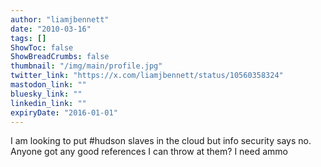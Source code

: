 ```yaml
---
author: "liamjbennett"
date: "2010-03-16"
tags: []
ShowToc: false
ShowBreadCrumbs: false
thumbnail: "/img/main/profile.jpg"
twitter_link: "https://x.com/liamjbennett/status/10560358324"
mastodon_link: ""
bluesky_link: ""
linkedin_link: ""
expiryDate: "2016-01-01"
---
```


I am looking to put #hudson slaves in the cloud but info security says no. Anyone got any good references I can throw at them? I need ammo

